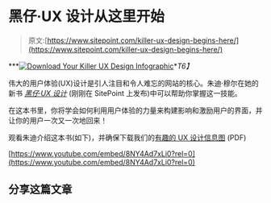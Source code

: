 # 黑仔·UX 设计从这里开始

> 原文:[https://www.sitepoint.com/killer-ux-design-begins-here/](https://www.sitepoint.com/killer-ux-design-begins-here/)

***[![Download Your Killer UX Design Infographic](../Images/0dfffbf3347a280ee9a745e64c9fc77a.png "Download Your Killer UX Design Infographic")](https://www.sitepoint.com/killer-ux-design-begins-here/)**T6】*

伟大的用户体验(UX)设计是引人注目和令人难忘的网站的核心。朱迪·穆尔在她的新书 [*黑仔·UX 设计*](https://www.sitepoint.com/blog/) (刚刚在 SitePoint 上发布)中可以帮助你掌握这一技能。

在这本书里，你将学会如何利用用户体验的力量来构建影响和激励用户的界面，并让你的用户一次又一次地回来！

观看朱迪介绍这本书(如下)，并确保下载我们的[有趣的 UX 设计信息图](https://www.sitepoint.com/killer-ux-design-begins-here/) (PDF)

[https://www.youtube.com/embed/8NY4Ad7xLi0?rel=0](https://www.youtube.com/embed/8NY4Ad7xLi0?rel=0)

## 分享这篇文章